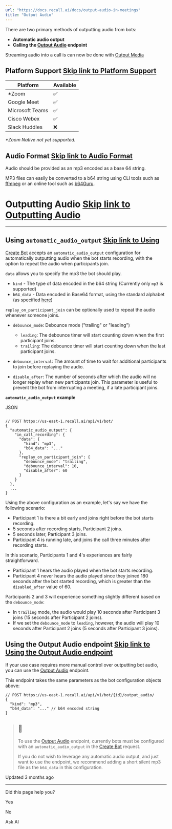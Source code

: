 ```yaml
---
url: "https://docs.recall.ai/docs/output-audio-in-meetings"
title: "Output Audio"
---
```


There are two primary methods of outputting audio from bots:

- **Automatic audio output**
- **Calling the [Output Audio](https://docs.recall.ai/reference/bot_output_audio_create) endpoint**

Streaming audio into a call is can now be done with [Output Media](https://docs.recall.ai/docs/stream-media)

## Platform Support   [Skip link to Platform Support](https://docs.recall.ai/docs/output-audio-in-meetings\#platform-support)

| Platform | Available |
| --- | --- |
| \*Zoom | ✅ |
| Google Meet | ✅ |
| Microsoft Teams | ✅ |
| Cisco Webex | ✅ |
| Slack Huddles | ❌ |

_\*Zoom Native not yet supported._

## Audio Format   [Skip link to Audio Format](https://docs.recall.ai/docs/output-audio-in-meetings\#audio-format)

Audio should be provided as an mp3 encoded as a base 64 string.

MP3 files can easily be converted to a b64 string using CLI tools such as [ffmpeg](https://ffmpeg.org/) or an online tool such as [b64Guru](https://base64.guru/converter/encode/audio/mp3).

# Outputting Audio   [Skip link to Outputting Audio](https://docs.recall.ai/docs/output-audio-in-meetings\#outputting-audio)

* * *

## Using `automatic_audio_output`   [Skip link to Using ](https://docs.recall.ai/docs/output-audio-in-meetings\#using-automatic_audio_output)

[Create Bot](https://docs.recall.ai/reference/bot_create) accepts an `automatic_audio_output` configuration for automatically outputting audio when the bot starts recording, with the option to repeat the audio when participants join.

`data` allows you to specify the mp3 the bot should play.

- `kind` \- The type of data encoded in the b64 string (Currently only `mp3` is supported)
- `b64_data` \- Data encoded in Base64 format, using the standard alphabet (as specified [here](https://datatracker.ietf.org/doc/html/rfc4648#section-4))

`replay_on_participant_join` can be optionally used to repeat the audio whenever someone joins.

- `debounce_mode`: Debounce mode ("trailing" or "leading")

  - `leading`: The debounce timer will start counting down when the first participant joins.
  - `trailing`: The debounce timer will start counting down when the last participant joins.
- `debounce_interval`: The amount of time to wait for additional participants to join before replaying the audio.
- `disable_after`: The number of seconds after which the audio will no longer replay when new participants join. This parameter is useful to prevent the bot from interrupting a meeting, if a late participant joins.

**`automatic_audio_output` example**

JSON

```rdmd-code lang-json theme-light

// POST https://us-east-1.recall.ai/api/v1/bot/
{
  "automatic_audio_output": {
    "in_call_recording": {
      "data": {
        "kind": "mp3",
        "b64_data": "..."
      },
      "replay_on_participant_join": {
        "debounce_mode": "trailing",
        "debounce_interval": 10,
        "disable_after": 60
      }
    }
  },
  ...
}

```

Using the above configuration as an example, let's say we have the following scenario:

- Participant 1 is there a bit early and joins right before the bot starts recording.
- 5 seconds after recording starts, Participant 2 joins.
- 5 seconds later, Participant 3 joins.
- Participant 4 is running late, and joins the call three minutes after recording starts.

In this scenario, Participants 1 and 4's experiences are fairly straightforward.

- Participant 1 hears the audio played when the bot starts recording.
- Participant 4 never hears the audio played since they joined 180 seconds after the bot started recording, which is greater than the `disabled_after` value of 60.

Participants 2 and 3 will experience something slightly different based on the `debounce_mode`:

- In `trailing` mode, the audio would play 10 seconds after Participant 3 joins (15 seconds after Participant 2 joins).
- If we set the `debounce_mode` to `leading`, however, the audio will play 10 seconds after Participant 2 joins (5 seconds after Participant 3 joins).

## Using the Output Audio endpoint   [Skip link to Using the Output Audio endpoint](https://docs.recall.ai/docs/output-audio-in-meetings\#using-the-output-audio-endpoint)

If your use case requires more manual control over outputting bot audio, you can use the [Output Audio](https://docs.recall.ai/reference/bot_output_audio_create) endpoint.

This endpoint takes the same parameters as the bot configuration objects above:

```rdmd-code lang- theme-light
// POST https://us-east-1.recall.ai/api/v1/bot/{id}/output_audio/
{
  "kind": "mp3",
  "b64_data": "..." // b64 encoded string
}

```

> ## 📘
>
> To use the [Output Audio](https://docs.recall.ai/reference/bot_output_audio_create) endpoint, currently bots must be configured with an `automatic_audio_output` in the [Create Bot](https://docs.recall.ai/reference/bot_create) request.
>
> If you do not wish to leverage any automatic audio output, and just want to use the endpoint, we recommend adding a short silent mp3 file as the `b64_data` in this configuration.

Updated 3 months ago

* * *

Did this page help you?

Yes

No

Ask AI